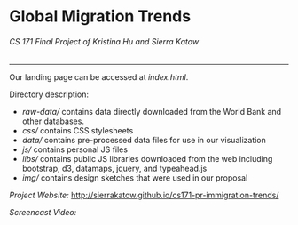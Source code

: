 # Global Migration Trends

###### CS 171 Final Project of Kristina Hu and Sierra Katow
-----------
Our landing page can be accessed at *index.html*.

Directory description:
- *raw-data/* contains data directly downloaded from the World Bank and other databases.
- *css/* contains CSS stylesheets
- *data/* contains pre-processed data files for use in our visualization
- *js/* contains personal JS files
- *libs/* contains public JS libraries downloaded from the web including bootstrap, d3, datamaps, jquery, and typeahead.js
- *img/* contains design sketches that were used in our proposal

*Project Website:* http://sierrakatow.github.io/cs171-pr-immigration-trends/

*Screencast Video:*